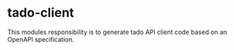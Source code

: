 # tado-client

This modules responsibility is to generate tado API client code based on an 
OpenAPI specification.

